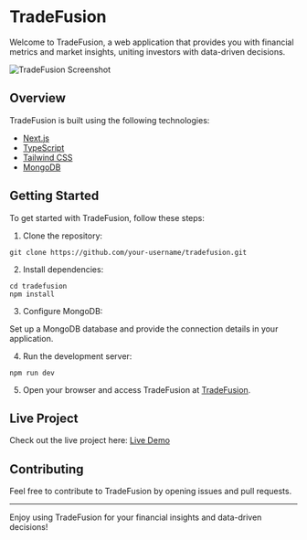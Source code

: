 <!DOCTYPE html>
<html>
<head>
  <title>TradeFusion</title>
</head>
<body>
  <h1>TradeFusion</h1>

  <p>Welcome to TradeFusion, a web application that provides you with financial metrics and market insights, uniting investors with data-driven decisions.</p>

  <img src="https://i.imgur.com/mGTd0Ri.png" alt="TradeFusion Screenshot">

  <h2>Overview</h2>
  <p>TradeFusion is built using the following technologies:</p>
  <ul>
    <li><a href="https://nextjs.org/">Next.js</a></li>
    <li><a href="https://www.typescriptlang.org/">TypeScript</a></li>
    <li><a href="https://tailwindcss.com/">Tailwind CSS</a></li>
    <li><a href="https://www.mongodb.com/">MongoDB</a></li>
  </ul>

  <h2>Getting Started</h2>
  <p>To get started with TradeFusion, follow these steps:</p>
  <ol>
    <li>Clone the repository:</li>
  </ol>
  <code>git clone https://github.com/your-username/tradefusion.git</code>
  <ol start="2">
    <li>Install dependencies:</li>
  </ol>
  <code>cd tradefusion<br>npm install</code>
  <ol start="3">
    <li>Configure MongoDB:</li>
  </ol>
  <p>Set up a MongoDB database and provide the connection details in your application.</p>
  <ol start="4">
    <li>Run the development server:</li>
  </ol>
  <code>npm run dev</code>
  <ol start="5">
    <li>Open your browser and access TradeFusion at <a href="tradefusion.jefreyzavala.me">TradeFusion</a>.</li>
  </ol>

  <h2>Live Project</h2>
  <p>Check out the live project here: <a href="tradefusion.jefreyzavala.me">Live Demo</a></p>

  <h2>Contributing</h2>
  <p>Feel free to contribute to TradeFusion by opening issues and pull requests.</p>

  <hr>

  <p>Enjoy using TradeFusion for your financial insights and data-driven decisions!</p>
</body>
</html>
